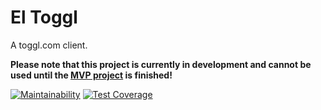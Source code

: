 # El Toggl

A toggl.com client.

**Please note that this project is currently in development and cannot be used until the [MVP project](https://github.com/dArignac/el-toggl/projects/1) is finished!**

[![Maintainability](https://api.codeclimate.com/v1/badges/5564adef81af9c748de9/maintainability)](https://codeclimate.com/github/dArignac/el-toggl/maintainability)
[![Test Coverage](https://api.codeclimate.com/v1/badges/5564adef81af9c748de9/test_coverage)](https://codeclimate.com/github/dArignac/el-toggl/test_coverage)
